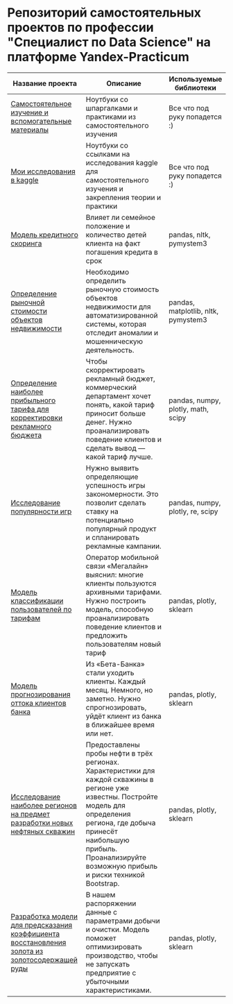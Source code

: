 # Репозиторий самостоятельных проектов по профессии "Специалист по Data Science" на платформе Yandex-Practicum


| Название проекта                                                                                                                  | Описание                                                                                                                                                                                                                                              | Используемые библиотеки             |
|-----------------------------------------------------------------------------------------------------------------------------------|-------------------------------------------------------------------------------------------------------------------------------------------------------------------------------------------------------------------------------------------------------|-------------------------------------|
| [Самостоятельное изучение и вспомогательные материалы](help)                                                                      | Ноутбуки со шпаргалками и практиками из самостоятельного изучения                                                                                                                                                                                     | Все что под руку попадется :)       | 
| [Мои исследования в kaggle](kaggle)                                                                                               | Ноутбуки со ссылками на исследования kaggle для самостоятельного изучения и закрепления теории и практики                                                                                                                                             | Все что под руку попадется :)       | 
| [Модель кредитного скоринга](credit_department_research)                                                                          | Влияет ли семейное положение и количество детей клиента на факт погашения кредита в срок                                                                                                                                                              | pandas, nltk, pymystem3             |
| [Определение рыночной стоимости объектов недвижимости](market_value_of_real_estate_research)                                      | Необходимо определить рыночную стоимость объектов недвижимости для автоматизированной системы, которая отследит аномалии и мошенническую деятельность.                                                                                                | pandas, matplotlib, nltk, pymystem3 |
| [Определение наиболее прибыльного тарифа для корректировки рекламного бюджета](tariff_plans_analisys)                             | Чтобы скорректировать рекламный бюджет, коммерческий департамент хочет понять, какой тариф приносит больше денег. Нужно проанализировать поведение клиентов и сделать вывод — какой тариф лучше.                                                      | pandas, numpy, plotly, math, scipy  |
| [Исследование популярности игр](game_popularity_research_project)                                                                 | Нужно выявить определяющие успешность игры закономерности. Это позволит сделать ставку на потенциально популярный продукт и спланировать рекламные кампании.                                                                                          | pandas, numpy, plotly, re, scipy    |
| [Модель классификации пользователей по тарифам](classifikaciya_tarifof)                                                           | Оператор мобильной связи «Мегалайн» выяснил: многие клиенты пользуются архивными тарифами. Нужно построить модель, способную проанализировать поведение клиентов и предложить пользователям новый тариф                                               | pandas, plotly, sklearn             |
| [Модель прогнозирования оттока клиентов банка](9_sprint_model_prognoza_ottoka_klientov_banka)                                     | Из «Бета-Банка» стали уходить клиенты. Каждый месяц. Немного, но заметно. Нужно спрогнозировать, уйдёт клиент из банка в ближайшее время или нет.                                                                                                     | pandas, plotly, sklearn             |
| [Исследование наиболее регионов на предмет разработки новых нефтяных скважин](10_sprint_ML_in_buisness)                           | Предоставлены пробы нефти в трёх регионах. Характеристики для каждой скважины в регионе уже известны. Постройте модель для определения региона, где добыча принесёт наибольшую прибыль. Проанализируйте возможную прибыль и риски техникой Bootstrap. | pandas, plotly, sklearn             |
| [Разработка модели для предсказания коэффициента восстановления золота из золотосодержащей руды](11_sprint_gold_research_project) | В нашем распоряжении данные с параметрами добычи и очистки. Модель поможет оптимизировать производство, чтобы не запускать предприятие с убыточными характеристиками.                                                                                 | pandas, plotly, sklearn             |
